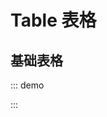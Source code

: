 # Table 表格

## 基础表格

::: demo
<template>
<el-table
      :data="tableData"
      style="width: 100%">
<el-table-column
        prop="date"
        label="日期"
        width="180">
</el-table-column>
<el-table-column
        prop="name"
        label="姓名"
        width="180">
</el-table-column>
<el-table-column
        prop="address"
        label="地址">
</el-table-column>
</el-table>
</template>

<script>
export default {
    data() {
        return {
            message: '点击',
            tableData: [
            {
                date: '2016-05-02',
                name: '王小虎',
                address: '上海市普陀区金沙江路 1518 弄'
            },
            {
                date: '2016-05-04',
                name: '王小虎',
                address: '上海市普陀区金沙江路 1517 弄'
            },
            {
                date: '2016-05-01',
                name: '王小虎',
                address: '上海市普陀区金沙江路 1519 弄'
            },
            {
                date: '2016-05-03',
                name: '王小虎',
                address: '上海市普陀区金沙江路 1516 弄'
            }
            ]
        }
    },
    methods: {
        onClick: () => { window.alert(1) },
    },
}
</script>

<style>
button {
    color: blue;
}
</style>

:::

